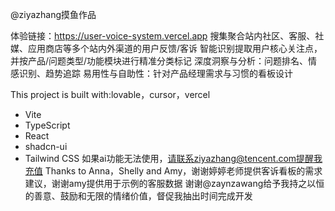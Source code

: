 @ziyazhang摸鱼作品

体验链接：https://user-voice-system.vercel.app
搜集聚合站内社区、客服、社媒、应用商店等多个站内外渠道的用户反馈/客诉
智能识别提取用户核心关注点，并按产品/问题类型/功能模块进行精准分类标记
深度洞察与分析：问题排名、情感识别、趋势追踪
易用性与自助性：针对产品经理需求与习惯的看板设计

This project is built with:lovable，cursor，vercel
- Vite
- TypeScript
- React
- shadcn-ui
- Tailwind CSS
如果ai功能无法使用，请联系ziyazhang@tencent.com提醒我充值
Thanks to Anna，Shelly and Amy，谢谢婷婷老师提供客诉看板的需求建议，谢谢amy提供用于示例的客服数据
谢谢@zaynzawang给予我持之以恒的善意、鼓励和无限的情绪价值，督促我抽出时间完成开发

